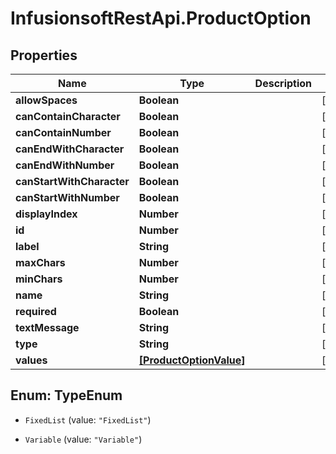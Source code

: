 # InfusionsoftRestApi.ProductOption

## Properties
Name | Type | Description | Notes
------------ | ------------- | ------------- | -------------
**allowSpaces** | **Boolean** |  | [optional] 
**canContainCharacter** | **Boolean** |  | [optional] 
**canContainNumber** | **Boolean** |  | [optional] 
**canEndWithCharacter** | **Boolean** |  | [optional] 
**canEndWithNumber** | **Boolean** |  | [optional] 
**canStartWithCharacter** | **Boolean** |  | [optional] 
**canStartWithNumber** | **Boolean** |  | [optional] 
**displayIndex** | **Number** |  | [optional] 
**id** | **Number** |  | [optional] 
**label** | **String** |  | [optional] 
**maxChars** | **Number** |  | [optional] 
**minChars** | **Number** |  | [optional] 
**name** | **String** |  | [optional] 
**required** | **Boolean** |  | [optional] 
**textMessage** | **String** |  | [optional] 
**type** | **String** |  | [optional] 
**values** | [**[ProductOptionValue]**](ProductOptionValue.md) |  | [optional] 


<a name="TypeEnum"></a>
## Enum: TypeEnum


* `FixedList` (value: `"FixedList"`)

* `Variable` (value: `"Variable"`)




